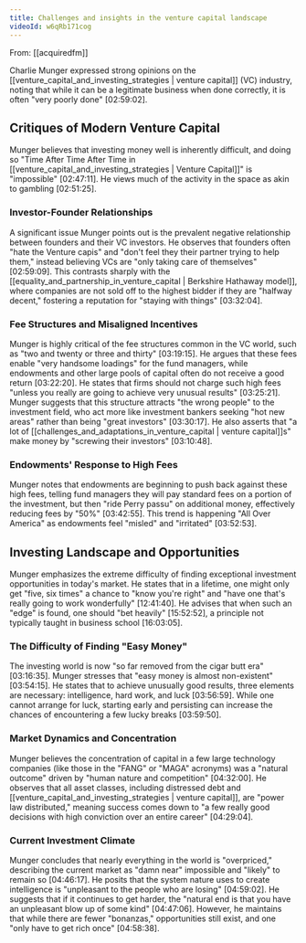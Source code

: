```yaml
---
title: Challenges and insights in the venture capital landscape
videoId: w6qRb171cog
---
```


From: [[acquiredfm]] <br/> 

Charlie Munger expressed strong opinions on the [[venture_capital_and_investing_strategies | venture capital]] (VC) industry, noting that while it can be a legitimate business when done correctly, it is often "very poorly done" <a class="yt-timestamp" data-t="02:59:02">[02:59:02]</a>.

## Critiques of Modern Venture Capital

Munger believes that investing money well is inherently difficult, and doing so "Time After Time After Time in [[venture_capital_and_investing_strategies | Venture Capital]]" is "impossible" <a class="yt-timestamp" data-t="02:47:11">[02:47:11]</a>. He views much of the activity in the space as akin to gambling <a class="yt-timestamp" data-t="02:51:25">[02:51:25]</a>.

### Investor-Founder Relationships
A significant issue Munger points out is the prevalent negative relationship between founders and their VC investors. He observes that founders often "hate the Venture capis" and "don't feel they their partner trying to help them," instead believing VCs are "only taking care of themselves" <a class="yt-timestamp" data-t="02:59:09">[02:59:09]</a>. This contrasts sharply with the [[equality_and_partnership_in_venture_capital | Berkshire Hathaway model]], where companies are not sold off to the highest bidder if they are "halfway decent," fostering a reputation for "staying with things" <a class="yt-timestamp" data-t="03:32:04">[03:32:04]</a>.

### Fee Structures and Misaligned Incentives
Munger is highly critical of the fee structures common in the VC world, such as "two and twenty or three and thirty" <a class="yt-timestamp" data-t="03:19:15">[03:19:15]</a>. He argues that these fees enable "very handsome loadings" for the fund managers, while endowments and other large pools of capital often do not receive a good return <a class="yt-timestamp" data-t="03:22:20">[03:22:20]</a>. He states that firms should not charge such high fees "unless you really are going to achieve very unusual results" <a class="yt-timestamp" data-t="03:25:21">[03:25:21]</a>. Munger suggests that this structure attracts "the wrong people" to the investment field, who act more like investment bankers seeking "hot new areas" rather than being "great investors" <a class="yt-timestamp" data-t="03:30:17">[03:30:17]</a>. He also asserts that "a lot of [[challenges_and_adaptations_in_venture_capital | venture capital]]s" make money by "screwing their investors" <a class="yt-timestamp" data-t="03:10:48">[03:10:48]</a>.

### Endowments' Response to High Fees
Munger notes that endowments are beginning to push back against these high fees, telling fund managers they will pay standard fees on a portion of the investment, but then "ride Perry passu" on additional money, effectively reducing fees by "50%" <a class="yt-timestamp" data-t="03:42:55">[03:42:55]</a>. This trend is happening "All Over America" as endowments feel "misled" and "irritated" <a class="yt-timestamp" data-t="03:52:53">[03:52:53]</a>.

## Investing Landscape and Opportunities

Munger emphasizes the extreme difficulty of finding exceptional investment opportunities in today's market. He states that in a lifetime, one might only get "five, six times" a chance to "know you're right" and "have one that's really going to work wonderfully" <a class="yt-timestamp" data-t="12:41:40">[12:41:40]</a>. He advises that when such an "edge" is found, one should "bet heavily" <a class="yt-timestamp" data-t="15:52:52">[15:52:52]</a>, a principle not typically taught in business school <a class="yt-timestamp" data-t="16:03:05">[16:03:05]</a>.

### The Difficulty of Finding "Easy Money"
The investing world is now "so far removed from the cigar butt era" <a class="yt-timestamp" data-t="03:16:35">[03:16:35]</a>. Munger stresses that "easy money is almost non-existent" <a class="yt-timestamp" data-t="03:54:15">[03:54:15]</a>. He states that to achieve unusually good results, three elements are necessary: intelligence, hard work, and luck <a class="yt-timestamp" data-t="03:56:59">[03:56:59]</a>. While one cannot arrange for luck, starting early and persisting can increase the chances of encountering a few lucky breaks <a class="yt-timestamp" data-t="03:59:50">[03:59:50]</a>.

### Market Dynamics and Concentration
Munger believes the concentration of capital in a few large technology companies (like those in the "FANG" or "MAGA" acronyms) was a "natural outcome" driven by "human nature and competition" <a class="yt-timestamp" data-t="04:32:00">[04:32:00]</a>. He observes that all asset classes, including distressed debt and [[venture_capital_and_investing_strategies | venture capital]], are "power law distributed," meaning success comes down to "a few really good decisions with high conviction over an entire career" <a class="yt-timestamp" data-t="04:29:04">[04:29:04]</a>.

### Current Investment Climate
Munger concludes that nearly everything in the world is "overpriced," describing the current market as "damn near" impossible and "likely" to remain so <a class="yt-timestamp" data-t="04:46:17">[04:46:17]</a>. He posits that the system nature uses to create intelligence is "unpleasant to the people who are losing" <a class="yt-timestamp" data-t="04:59:02">[04:59:02]</a>. He suggests that if it continues to get harder, the "natural end is that you have an unpleasant blow up of some kind" <a class="yt-timestamp" data-t="04:47:06">[04:47:06]</a>. However, he maintains that while there are fewer "bonanzas," opportunities still exist, and one "only have to get rich once" <a class="yt-timestamp" data-t="04:58:38">[04:58:38]</a>.